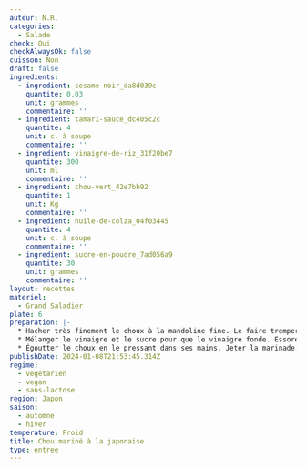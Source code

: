 ```yaml
---
auteur: N.R.
categories:
  - Salade
check: Oui
checkAlwaysOk: false
cuisson: Non
draft: false
ingredients:
  - ingredient: sesame-noir_da8d039c
    quantite: 0.03
    unit: grammes
    commentaire: ''
  - ingredient: tamari-sauce_dc405c2c
    quantite: 4
    unit: c. à soupe
    commentaire: ''
  - ingredient: vinaigre-de-riz_31f20be7
    quantite: 300
    unit: ml
    commentaire: ''
  - ingredient: chou-vert_42e7bb92
    quantite: 1
    unit: Kg
    commentaire: ''
  - ingredient: huile-de-colza_04f03445
    quantite: 4
    unit: c. à soupe
    commentaire: ''
  - ingredient: sucre-en-poudre_7ad056a9
    quantite: 30
    unit: grammes
    commentaire: ''
layout: recettes
materiel:
  - Grand Saladier
plate: 6
preparation: |-
  * Hacher très finement le choux à la mandoline fine. Le faire tremper 20 minutes dans de l'eau salée.
  * Mélanger le vinaigre et le sucre pour que le vinaigre fonde. Essorer le choux blanc, le rincer. Mélanger le choux avec la marinade de vinaigre. Laisser mariner environ 4 heures.
  * Égoutter le choux en le pressant dans ses mains. Jeter la marinade. Assaisonner avec l'huile et le tamari, ajouter les graines de sésame.
publishDate: 2024-01-08T21:53:45.314Z
regime:
  - vegetarien
  - vegan
  - sans-lactose
region: Japon
saison:
  - automne
  - hiver
temperature: Froid
title: Chou mariné à la japonaise
type: entree
---
```

